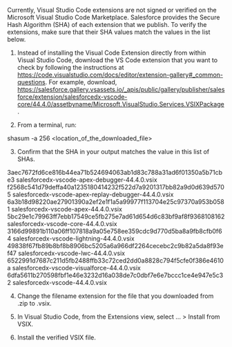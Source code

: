 Currently, Visual Studio Code extensions are not signed or verified on the
Microsoft Visual Studio Code Marketplace. Salesforce provides the Secure Hash
Algorithm (SHA) of each extension that we publish. To verify the extensions,
make sure that their SHA values match the values in the list below.

1. Instead of installing the Visual Code Extension directly from within Visual
   Studio Code, download the VS Code extension that you want to check by
   following the instructions at
   https://code.visualstudio.com/docs/editor/extension-gallery#_common-questions.
   For example, download,
   https://salesforce.gallery.vsassets.io/_apis/public/gallery/publisher/salesforce/extension/salesforcedx-vscode-core/44.4.0/assetbyname/Microsoft.VisualStudio.Services.VSIXPackage.

2. From a terminal, run:

shasum -a 256 <location_of_the_downloaded_file>

3. Confirm that the SHA in your output matches the value in this list of SHAs.

3aec7672fd6ce816b44ea71b524694063ab1d83c788a31ad6f01350a5b71cbe3  salesforcedx-vscode-apex-debugger-44.4.0.vsix
f2568c541d79deffa40a1235180414232f522d7a9201317bb82a9d0d639d5705  salesforcedx-vscode-apex-replay-debugger-44.4.0.vsix
6a3b18d98220ae27901390a2ef2e1f1a5a99977f113704e25c97370a953b0581  salesforcedx-vscode-apex-44.4.0.vsix
5bc29e1c79963ff7ebb17549ce5fb275e7ad61d654d6c83bf9af8f9368108162  salesforcedx-vscode-core-44.4.0.vsix
3166d99891b110a06ff107818a9a05e758ee359cdc9d770d5ba8a9fb8cfb0f64  salesforcedx-vscode-lightning-44.4.0.vsix
49838f67fb89b8bf8b8906bc5205a6a966df2264cecebc2c9b82a5da8f93ef47  salesforcedx-vscode-lwc-44.4.0.vsix
6522991d7687c211d5fb2488ffb33c72ced2dd0a8828c794f5cfe0f386e4610a  salesforcedx-vscode-visualforce-44.4.0.vsix
6dfa5611b270598fbf1e46e3232d16a038de7c0dbf7e6e7bccc1ce4e947e5c32  salesforcedx-vscode-44.4.0.vsix


4. Change the filename extension for the file that you downloaded from .zip to
.vsix.

5. In Visual Studio Code, from the Extensions view, select ... > Install from
VSIX.

6. Install the verified VSIX file.
